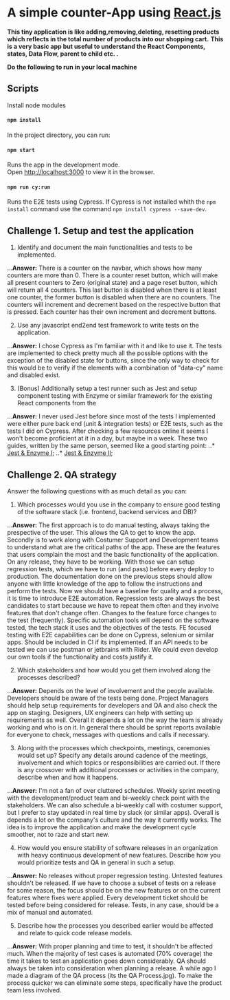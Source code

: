 # A simple counter-App using [React.js](https://reactjs.org)

**This tiny application is like adding,removing,deleting, resetting products which reflects in the total number of products into our shopping cart.**
**This is a very basic app but useful to understand the React Components, states, Data Flow, parent to child etc. .**

**Do the following to run in your local machine**

## Scripts

Install node modules

#### `npm install`

In the project directory, you can run:

#### `npm start`

Runs the app in the development mode.<br>
Open [http://localhost:3000](http://localhost:3000) to view it in the browser.

#### `npm run cy:run`

Runs the E2E tests using Cypress.
If Cypress is not installed whith the `npm install` command use the command `npm install cypress --save-dev`.

## Challenge 1. Setup and test the application

1. Identify and document the main functionalities and tests to be implemented.

...**Answer:** There is a counter on the navbar, which shows how many counters are more than 0. There is a counter reset button, which will make all present counters to Zero (original state) and a page reset button, which will return all 4 counters. This last button is disabled when there is at least one counter, the former button is disabled when there are no counters. 
The counters will increment and decrement based on the respective button that is pressed. Each counter has their own increment and decrement buttons.

2. Use any javascript end2end test framework to write tests on the application.

...**Answer:** I chose Cypress as I'm familiar with it and like to use it. The tests are implemented to check pretty much all the possible options with the exception of the disabled state for buttons, since the only way to check for this would be to verify if the elements with a combination of "data-cy" name and disabled exist. 

3. (Bonus) Additionally setup a test runner such as Jest and setup component testing with Enzyme or similar framework for the existing React components from the 

...**Answer:** I never used Jest before since most of the tests I implemented were either pure back end (unit & integration tests) or E2E tests, such as the tests I did on Cypress. After checking a few resources online it seems I won't become proficient at it in a day, but maybe in a week. These two guides, written by the same person, seemed like a good starting point: 
 ..* [Jest & Enzyme I](https://medium.com/codeclan/testing-react-with-jest-and-enzyme-20505fec4675);
 ..* [Jest & Enzyme II](https://codeburst.io/testing-react-events-with-jest-and-enzyme-ii-46fbe4b8b589);


## Challenge 2. QA strategy

Answer the following questions with as much detail as you can:

1. Which processes would you use in the company to ensure good testing of the software stack (i.e. frontend, backend services and DB)?

...**Answer:** The first approach is to do manual testing, always taking the prespective of the user. This allows the QA to get to know the app. Secondly is to work along with Costumer Support and Development teams to understand what are the critical paths of the app. These are the features that users complain the most and the basic functionality of the application. On any release, they have to be working. With those we can setup regression tests, which we have to run (and pass) before every deploy to production.
The documentation done on the previous steps should allow anyone with little knowledge of the app to follow the instructions and perform the tests. 
Now we should have a baseline for quality and a process, it is time to introduce E2E automation. Regression tests are always the best candidates to start because we have to repeat them often and they involve features that don't change often. Changes to the feature force changes to the test (frequently).
Specific automation tools will depend on the software tested, the tech stack it uses and the objectives of the tests. FE focused testing with E2E capabilities can be done on Cypress, selenium or similar apps. Should be included in CI if its implemented. 
If an API needs to be tested we can use postman or jetbrains with Rider. We could even develop our own tools if the functionality and costs justify it. 


2. Which stakeholders and how would you get them involved along the processes described?

...**Answer:** Depends on the level of involvement and the people available. Developers should be aware of the tests being done. Project Managers should help setup requirements for developers and QA and also check the app on staging. 
Designers, UX engineers can help with setting up requirements as well. 
Overall it depends a lot on the way the team is already working and who is on it. In general there should be sprint reports available for everyone to check, messages with questions and calls if necessary.


3. Along with the processes which checkpoints, meetings, ceremonies would set up? Specify any details around cadence of the meetings, involvement and which topics or responsibilities are carried out. If there is any crossover with additional processes or activities in the company, describe when and how it happens.

...**Answer:** I'm not a fan of over cluttered schedules. Weekly sprint meeting with the development/product team and bi-weekly check point with the stakeholders. We can also schedule a bi-weekly call with costumer support, but I prefer to stay updated in real time by slack (or similar apps).
Overall is depends a lot on the company's culture and the way it currently works. The idea is to improve the application and make the development cycle smoother, not to raze and start new.

4. How would you ensure stability of software releases in an organization with heavy continuous development of new features. Describe how you would prioritize tests and QA in general in such a setup.

...**Answer:** No releases without proper regression testing. Untested features shouldn't be released. If we have to choose a subset of tests on a release for some reason, the focus should be on the new features or on the current features where fixes were applied. 
Every development ticket should be tested before being considered for release.
Tests, in any case, should be a mix of manual and automated. 

5. Describe how the processes you described earlier would be affected and relate to quick code release models.

...**Answer:** With proper planning and time to test, it shouldn't be affected much. When the majority of test cases is automated (70% coverage) the time it takes to test an application goes down considerably. QA should always be taken into consideration when planning a release. 
A while ago I made a diagram of the QA process (its the QA Process.jpg). To make the process quicker we can eliminate some steps, specifically have the product team less involved.